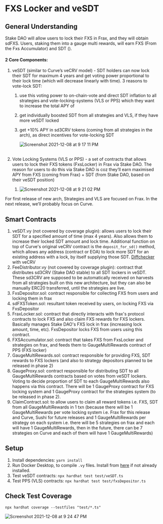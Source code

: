 # FXS Locker and veSDT

## General Understanding

Stake DAO will allow users to lock their FXS in Frax, and they will obtain sdFXS. Users, staking them into a gauge multi rewards, will earn FXS (From the Fxs Accumulator) and SDT ().

#### 2 Core Components:

1. veSDT (similar to Curve’s veCRV model) - SDT holders can now lock their SDT for maximum 4 years and get voting power proportional to their lock time (which will decrease linearly with time). 3 reasons to vote-lock SDT:

   1. use this voting power to on-chain-vote and direct SDT inflation to all strategies and vote-locking-systems (VLS or PPS) which they want to increase the total APY of
   2. get individually boosted SDT from all strategies and VLS, if they have more veSDT locked
   3. get +10% APY in sd3CRV tokens (coming from all strategies in the arch), as direct incentives for vote-locking SDT
   
      ![Screenshot 2021-12-08 at 9 17 11 PM](https://user-images.githubusercontent.com/22425782/145238612-22e9374d-baf0-4c07-8543-b1aab536ffb8.png)
      </br></br>

2. Vote Locking Systems (VLS or PPS) - a set of contracts that allows users to lock their FXS tokens (FxsLocker) in Frax via Stake DAO. The reason for users to do this via Stake DAO is coz they’ll earn maximised APY from FXS (coming from Frax) + SDT (from Stake DAO, based on their veSDT position)
   1. ![Screenshot 2021-12-08 at 9 21 02 PM](https://user-images.githubusercontent.com/22425782/145239266-d4e52cfe-62d6-4626-a0a9-516e40e060b3.png)


For first release of new arch, Strategies and VLS are focused on Frax. In the next release, we’ll probably focus on Curve.

## Smart Contracts
1. veSDT.vy (not covered by coverage plugin): allows users to lock their SDT for a specified amount of time (max 4 years). Also allows them to increase their locked SDT amount and lock time. Additional function on top of Curve's original veCRV contract is the `deposit_for_sd()` method, which allows any address (contract or EOA) to lock more SDT for an existing address with a lock, by itself supplying those SDT. [Diffchecker](https://www.diffchecker.com/KlfDdLCk) with veCRV
2. FeeDistributor.vy (not covered by coverage plugin): contract that distributes sd3CRV (Stake DAO stable) to all SDT lockers in veSDT. These sd3CRV are supposed to be automatically received on harvests from all strategies built on this new architecture, but they can also be manually ERC20 transferred, until the strategies are live.
2. FxsDepositor.sol: contract responsible for collecting FXS from users and locking them in frax
3. sdFXSToken.sol: resultant token received by users, on locking FXS via FxsDepositor
4. FraxLocker.sol: contract that directly interacts with frax's protocol contracts to lock FXS and also claim FXS rewards for FXS lockers. Basically manages Stake DAO's FXS lock in frax (increasing lock amount, time, etc). FxsDepositor locks FXS from users using this contract.
5. FXSAccumulator.sol: contract that takes FXS from FxsLocker and strategies on frax, and feeds them to GaugeMultiRewards contract of PPS (FXS locker)
6. GaugeMultiRewards.sol: contract responsible for providing FXS, SDT rewards to FXS lockers (and also to strategy depositors planned to be released in phase 2)
7. GaugeProxy.sol: contract responsible for distributing SDT to all GaugeMultiRewards contracts based on votes from veSDT lockers. Voting to decide proportion of SDT to each GaugeMultiRewards also happens via this contract. There will be 1 GaugeProxy contract for FXS locking system and 1 GaugeProxy contract for the strategies system (to be released in phase 2).
9. ClaimContract.sol: to allow users to claim all reward tokens i.e. FXS, SDT from all GaugeMultiRewards in 1 txn (because there will be 1 GaugeMultiRewards per vote locking system i.e. Frax for this release and Curve, Sushi for future releases and 1 GaugeMultiRewards per strategy on each system i.e. there will be 5 strategies on frax and each will have 1 GaugeMultiRewards, then in the future, there can be 7 strategies on Curve and each of them will have 1 GaugeMultiRewards)

## Setup

1. Install dependencies: `yarn install`
2. Run Docker Desktop, to compile `.vy` files. Install from [here](https://www.docker.com/products/docker-desktop) if not already installed.
2. Test veSDT contracts: `npx hardhat test test/veSDT.ts`
3. Test PPS (VLS) contracts: `npx hardhat test test/fxsDepositor.ts`

## Check Test Coverage

`npx hardhat coverage --testfiles "test/*.ts"`

![Screenshot 2021-12-08 at 9 24 47 PM](https://user-images.githubusercontent.com/2848253/147950748-619d5d8e-e6ee-48b8-ab77-5b886011043a.png)
